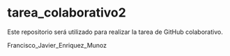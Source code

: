 ﻿# tarea_colaborativo2 
Este repositorio será utilizado para realizar la tarea de GitHub colaborativo.


Francisco_Javier_Enriquez_Munoz